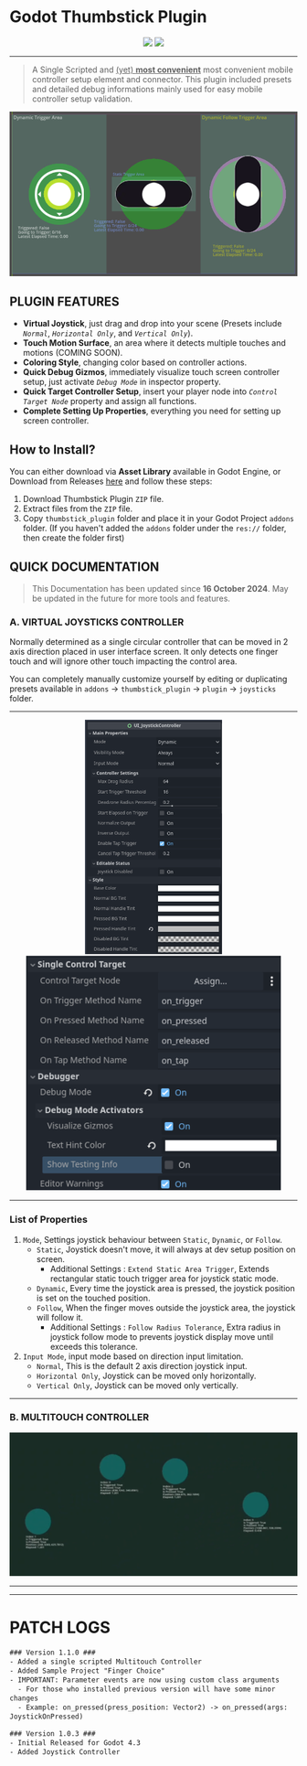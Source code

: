 # Godot Thumbstick Plugin

<div align=center>
	<img src="https://img.shields.io/badge/version-%31%2E%31-green">
	<a href="./LICENSE">
		<img src="https://img.shields.io/badge/LICENSE-MIT-blue">
	</a>
</div>

---

> A Single Scripted and <ins>(yet) __most convenient__</ins> most convenient mobile controller setup element and connector. This plugin included presets and detailed debug informations mainly used for easy mobile controller setup validation.

<div align=center>
	<img src=".\addons\thumbstick_plugin\sample_projects\screenshots\preview_joysticks.png">
</div>

## PLUGIN FEATURES

- **Virtual Joystick**, just drag and drop into your scene (Presets include *`Normal`*, *`Horizontal Only`*, and *`Vertical Only`*).
- **Touch Motion Surface**, an area where it detects multiple touches and motions (COMING SOON).
- **Coloring Style**, changing color based on controller actions.
- **Quick Debug Gizmos**, immediately visualize touch screen controller setup, just activate *`Debug Mode`* in inspector property.
- **Quick Target Controller Setup**, insert your player node into *`Control Target Node`* property and assign all functions.
- **Complete Setting Up Properties**, everything you need for setting up screen controller.

## How to Install?

You can either download via **Asset Library** available in Godot Engine, or Download from Releases [here](https://github.com/JoenTNT/godot_thumbstick_addon/releases/) and follow these steps:

1. Download Thumbstick Plugin `ZIP` file.
2. Extract files from the `ZIP` file.
3. Copy `thumbstick_plugin` folder and place it in your Godot Project `addons` folder. (If you haven't added the `addons` folder under the `res://` folder, then create the folder first)

## QUICK DOCUMENTATION

> This Documentation has been updated since **16 October 2024**.
> May be updated in the future for more tools and features.

### **A. VIRTUAL JOYSTICKS CONTROLLER**

Normally determined as a single circular controller that can be moved in 2 axis direction placed in user interface screen. It only detects one finger touch and will ignore other touch impacting the control area.

You can completely manually customize yourself by editing or duplicating presets available in `addons` -> `thumbstick_plugin` -> `plugin` -> `joysticks` folder.

---

<div align=center>
	<img src=".\addons\thumbstick_plugin\sample_projects\screenshots\properties_1.png" height=410px/>
	<img src=".\addons\thumbstick_plugin\sample_projects\screenshots\properties_2.png" height=410px/>
</div>

---

### List of Properties

1. `Mode`, Settings joystick behaviour between `Static`, `Dynamic`, or `Follow`.
	- `Static`, Joystick doesn't move, it will always at dev setup position on screen.
		- Additional Settings : `Extend Static Area Trigger`, Extends rectangular static touch trigger area for joystick static mode.
	- `Dynamic`, Every time the joystick area is pressed, the joystick position is set on the touched position.
	- `Follow`, When the finger moves outside the joystick area, the joystick will follow it.
		- Additional Settings : `Follow Radius Tolerance`, Extra radius in joystick follow mode to prevents joystick display move until exceeds this tolerance.
2. `Input Mode`, input mode based on direction input limitation.
	- `Normal`, This is the default 2 axis direction joystick input.
	- `Horizontal Only`, Joystick can be moved only horizontally.
	- `Vertical Only`, Joystick can be moved only vertically.

---

### **B. MULTITOUCH CONTROLLER**

<div align=center>
	<img src=".\addons\thumbstick_plugin\sample_projects\screenshots\multitouch_controller_preview.png"/>
</div>

---
---
# PATCH LOGS

```
### Version 1.1.0 ###
- Added a single scripted Multitouch Controller
- Added Sample Project "Finger Choice"
- IMPORTANT: Parameter events are now using custom class arguments
  - For those who installed previous version will have some minor changes
  - Example: on_pressed(press_position: Vector2) -> on_pressed(args: JoystickOnPressed)
```

```
### Version 1.0.3 ###
- Initial Released for Godot 4.3
- Added Joystick Controller
```
